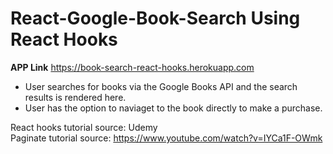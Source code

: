 # React-Google-Book-Search Using React Hooks

**APP Link** https://book-search-react-hooks.herokuapp.com

* User searches for books via the Google Books API and the search results is rendered here. 
* User has the option to naviaget to the book directly to make a purchase.

React hooks tutorial source: Udemy<br/>
Paginate tutorial source: https://www.youtube.com/watch?v=IYCa1F-OWmk